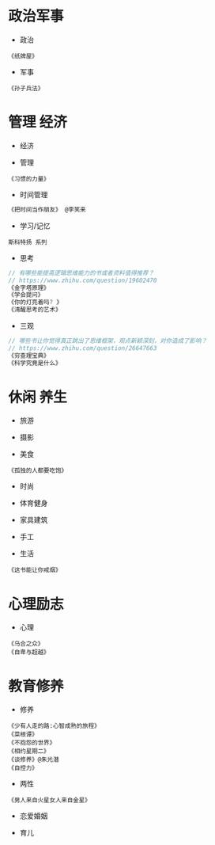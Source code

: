 # 政治军事

- 政治

```
《纸牌屋》
```

- 军事

```
《孙子兵法》
```

# 管理 经济

- 经济

- 管理

```
《习惯的力量》
```

- 时间管理

```js
《把时间当作朋友》 @李笑来
```

- 学习/记忆

```
斯科特扬 系列
```

- 思考

```js
// 有哪些能提高逻辑思维能力的书或者资料值得推荐？
// https://www.zhihu.com/question/19602470
《金字塔原理》
《学会提问》
《你的灯亮着吗? 》
《清醒思考的艺术》
```

- 三观

```js
// 哪些书让你觉得真正跳出了思维框架，观点新颖深刻，对你造成了影响？
// https://www.zhihu.com/question/26647663
《穷查理宝典》
《科学究竟是什么》
```

# 休闲 养生

- 旅游

- 摄影

- 美食

```
《孤独的人都要吃饱》
```

- 时尚

- 体育健身

- 家具建筑

- 手工

- 生活

```
《这书能让你戒烟》 
```

# 心理励志

- 心理

```
《乌合之众》
《自卑与超越》
```

# 教育修养

- 修养

```
《少有人走的路:心智成熟的旅程》
《菜根谭》
《不抱怨的世界》
《相约星期二》
《谈修养》@朱光潜
《自控力》
```

- 两性

```
《男人来自火星女人来自金星》
```

- 恋爱婚姻

- 育儿